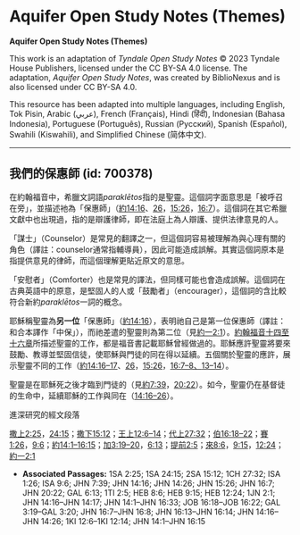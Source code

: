 # Aquifer Open Study Notes (Themes)

**Aquifer Open Study Notes (Themes)**

This work is an adaptation of *Tyndale Open Study Notes* © 2023 Tyndale House Publishers, licensed under the CC BY\-SA 4\.0 license. The adaptation, *Aquifer Open Study Notes*, was created by BiblioNexus and is also licensed under CC BY\-SA 4\.0\.

This resource has been adapted into multiple languages, including English, Tok Pisin, Arabic (عربي), French (Français), Hindi (हिंदी), Indonesian (Bahasa Indonesia), Portuguese (Português), Russian (Русский), Spanish (Español), Swahili (Kiswahili), and Simplified Chinese (简体中文).



--------------------------------

## 我們的保惠師 (id: 700378)

在約翰福音中，希臘文詞語*paraklētos*指的是聖靈。這個詞字面意思是「被呼召在旁」，並描述衪為「保惠師」（[約14:16](https://ref.ly/John14:16)、[26](https://ref.ly/John14:26)，[15:26](https://ref.ly/John15:26)，[16:7](https://ref.ly/John16:7)）。這個詞在其它希臘文獻中也出現過，指的是辯護律師，即在法庭上為人辯護、提供法律意見的人。

「謀士」（Counselor）是常見的翻譯之一，但這個詞容易被理解為與心理有關的角色（譯註：counselor通常指輔導員），因此可能造成誤解。其實這個詞原本是指提供意見的律師，而這個理解更貼近原文的意思。

「安慰者」（Comforter）也是常見的譯法，但同樣可能也會造成誤解。這個詞在古典英語中的原意，是堅固人的人或「鼓勵者」（encourager），這個詞的含比較符合新約*paraklētos*一詞的概念。

耶穌稱聖靈為**另一位**「保惠師」（[約14:16](https://ref.ly/John14:16)），表明祂自己是第一位保惠師（譯註：和合本譯作「中保」），而祂差遣的聖靈則為第二位（見[約一2:1](https://ref.ly/1John2:1)）。[約翰福音十四至十六章](https://ref.ly/John14:1-John16:33)所描述聖靈的工作，都是福音書記載耶穌曾經做過的。耶穌應許聖靈將要來鼓勵、教導並堅固信徒，使耶穌與門徒的同在得以延續。五個關於聖靈的應許，展示聖靈不同的工作（[約14:16–17](https://ref.ly/John14:16-John14:17)、[26](https://ref.ly/John14:26)，[15:26](https://ref.ly/John15:26)，[16:7–8、](https://ref.ly/John16:7-John16:8)[13–14](https://ref.ly/John16:13-John16:14)）。

聖靈是在耶穌死之後才臨到門徒的（見[約7:39](https://ref.ly/John7:39)，[20:22](https://ref.ly/John20:22)）。如今，聖靈仍在基督徒的生命中，延續耶穌的工作與同在（[14:16–26](https://ref.ly/John14:16-John14:26)）。

進深研究的經文段落

[撒上2:25](https://ref.ly/1Sam2:25)，[24:15](https://ref.ly/1Sam24:15)；[撒下15:12](https://ref.ly/2Sam15:12)；[王上12:6–14](https://ref.ly/1Kgs12:6-1Kgs12:14)；[代上27:32](https://ref.ly/1Chr27:32)；[伯16:18–22](https://ref.ly/Job16:18-Job16:22)；[賽1:26](https://ref.ly/Isa1:26)，[9:6](https://ref.ly/Isa9:6)；[約14:1–16:15](https://ref.ly/John14:1-John16:15)；[加3:19–20](https://ref.ly/Gal3:19-Gal3:20)，[6:13](https://ref.ly/Gal6:13)；[提前2:5](https://ref.ly/1Tim2:5)；[來8:6](https://ref.ly/Heb8:6)，[9:15](https://ref.ly/Heb9:15)，[12:24](https://ref.ly/Heb12:24)；[約一2:1](https://ref.ly/1John2:1)

* **Associated Passages:** 1SA 2:25; 1SA 24:15; 2SA 15:12; 1CH 27:32; ISA 1:26; ISA 9:6; JHN 7:39; JHN 14:16; JHN 14:26; JHN 15:26; JHN 16:7; JHN 20:22; GAL 6:13; 1TI 2:5; HEB 8:6; HEB 9:15; HEB 12:24; 1JN 2:1; JHN 14:16–JHN 14:17; JHN 14:1–JHN 16:33; JOB 16:18–JOB 16:22; GAL 3:19–GAL 3:20; JHN 16:7–JHN 16:8; JHN 16:13–JHN 16:14; JHN 14:16–JHN 14:26; 1KI 12:6–1KI 12:14; JHN 14:1–JHN 16:15


